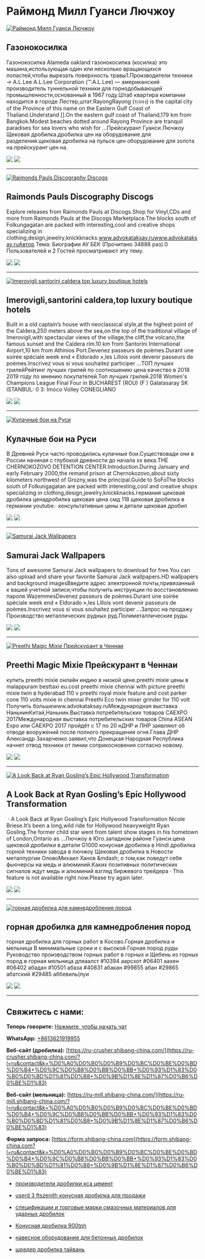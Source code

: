 # Раймонд Милл Гуанси Лючжоу

<a href="https://swt.shibang-china.com/?l=ru&img&k=%D0%A0%D0%B0%D0%B9%D0%BC%D0%BE%D0%BD%D0%B4+%D0%9C%D0%B8%D0%BB%D0%BB+%D0%93%D1%83%D0%B0%D0%BD%D1%81%D0%B8+%D0%9B%D1%8E%D1%87%D0%B6%D0%BE%D1%83" target="_blank">![Раймонд Милл Гуанси Лючжоу](http://static.shibang-china.com/all-800x300/1116.jpg)</a>

## Газонокосилка
Газонокосилка Alameda oakland газонокосилка (косилка) это машина,использующая один или несколько вращающихся лопастей,чтобы вырезать поверхность травы1.Производители техники → A.L.Lee A.L.Lee Corporation (™:A.L.Lee) — американский производитель туннельной техники для горнодобывающей промышленности,основанный в 1967 году.Штаб квартира компании находится в городе Лестер,штат.RayongRayong (ระยอง) is the capital city of the Province of this name on the Eastern Gulf Coast of Thailand.Understand [].On the eastern gulf coast of Thailand,179 km from Bangkok.Modest beaches dotted around Rayong Province are tranquil paradises for sea lovers who wish for …Прейскурант Гуанси Лючжоу Щековая дробилка.дробилка цен на оборудование для разделения.щековая дробилка на пульсе цен оборудование для золота на.прейскурант цен на.


<a href="https://whatsapp.shibangsoft.com/WhatsApp.php" target="_blank" title="WhatsApp">![](http://static.shibang-china.com/icon/whatsapp.png)</a> <a href="https://swt.shibang-china.com/?l=ru&icon&k=%D0%A0%D0%B0%D0%B9%D0%BC%D0%BE%D0%BD%D0%B4+%D0%9C%D0%B8%D0%BB%D0%BB+%D0%93%D1%83%D0%B0%D0%BD%D1%81%D0%B8+%D0%9B%D1%8E%D1%87%D0%B6%D0%BE%D1%83" target="_blank">![](http://static.shibang-china.com/icon/chat-ru.png)</a>

---

<a href="https://swt.shibang-china.com/?l=ru&img&k=%D0%A0%D0%B0%D0%B9%D0%BC%D0%BE%D0%BD%D0%B4+%D0%9C%D0%B8%D0%BB%D0%BB+%D0%93%D1%83%D0%B0%D0%BD%D1%81%D0%B8+%D0%9B%D1%8E%D1%87%D0%B6%D0%BE%D1%83" target="_blank">![Raimonds Pauls Discography Discogs](http://static.shibang-china.com/all-800x300/17.jpg)</a>

## Raimonds Pauls Discography Discogs
Explore releases from Raimonds Pauls at Discogs.Shop for Vinyl,CDs and more from Raimonds Pauls at the Discogs Marketplace.The blocks south of Folkungagatan are packed with interesting,cool and creative shops specializing in clothing,design,jewelry,knickknacks.www.advokataksay.ruwww.advokataksay.ruАвтор Тема: Биографии АУ БЕК (Прочитано 34888 раз).0 Пользователей и 2 Гостей просматривают эту тему.


<a href="https://whatsapp.shibangsoft.com/WhatsApp.php" target="_blank" title="WhatsApp">![](http://static.shibang-china.com/icon/whatsapp.png)</a> <a href="https://swt.shibang-china.com/?l=ru&icon&k=%D0%A0%D0%B0%D0%B9%D0%BC%D0%BE%D0%BD%D0%B4+%D0%9C%D0%B8%D0%BB%D0%BB+%D0%93%D1%83%D0%B0%D0%BD%D1%81%D0%B8+%D0%9B%D1%8E%D1%87%D0%B6%D0%BE%D1%83" target="_blank">![](http://static.shibang-china.com/icon/chat-ru.png)</a>

---

<a href="https://swt.shibang-china.com/?l=ru&img&k=%D0%A0%D0%B0%D0%B9%D0%BC%D0%BE%D0%BD%D0%B4+%D0%9C%D0%B8%D0%BB%D0%BB+%D0%93%D1%83%D0%B0%D0%BD%D1%81%D0%B8+%D0%9B%D1%8E%D1%87%D0%B6%D0%BE%D1%83" target="_blank">![Imerovigli,santorini caldera,top luxury boutique hotels](http://static.shibang-china.com/all-800x300/361.jpg)</a>

## Imerovigli,santorini caldera,top luxury boutique hotels
Built in a old captain’s house with neoclassical style,at the highest point of the Caldera,250 meters above the sea,on the top of the traditional village of Imerovigli,with spectacular views of the village,the cliff,the volcano,the famous sunset and the Caldera rim.10 km from Santorini International Airport,10 km from Athinios Port.Devenez passeurs de po&#232;mes.Durant une soir&#233;e sp&#233;ciale week end &#171; Eldorado &#187;,les Lillois vont devenir passeurs de po&#232;mes.Inscrivez vous si vous souhaitez participer …ТОП лучших грилейРейтинг лучших грилей по соотношению цена качество в 2018 2019 году по мнению покупателей.Топ лучших грилей.2018 Women's Champions League Final Four in BUCHAREST (ROU) (F ) Galatasaray SK ISTANBUL: 0 3: Imoco Volley CONEGLIANO


<a href="https://whatsapp.shibangsoft.com/WhatsApp.php" target="_blank" title="WhatsApp">![](http://static.shibang-china.com/icon/whatsapp.png)</a> <a href="https://swt.shibang-china.com/?l=ru&icon&k=%D0%A0%D0%B0%D0%B9%D0%BC%D0%BE%D0%BD%D0%B4+%D0%9C%D0%B8%D0%BB%D0%BB+%D0%93%D1%83%D0%B0%D0%BD%D1%81%D0%B8+%D0%9B%D1%8E%D1%87%D0%B6%D0%BE%D1%83" target="_blank">![](http://static.shibang-china.com/icon/chat-ru.png)</a>

---

<a href="https://swt.shibang-china.com/?l=ru&img&k=%D0%A0%D0%B0%D0%B9%D0%BC%D0%BE%D0%BD%D0%B4+%D0%9C%D0%B8%D0%BB%D0%BB+%D0%93%D1%83%D0%B0%D0%BD%D1%81%D0%B8+%D0%9B%D1%8E%D1%87%D0%B6%D0%BE%D1%83" target="_blank">![Кулачные бои на Руси](http://static.shibang-china.com/all-800x300/879.jpg)</a>

## Кулачные бои на Руси
В Древней Руси часто проводились кулачные бои.Существовади они в России начиная с глубокой древности до начала xx века.THE CHERNOKOZOVO DETENTION CENTER.Introduction.During January and early February 2000,the remand prison at Chernokozovo,about sixty kilometers northwest of Grozny,was the principal.Guide to SoFoThe blocks south of Folkungagatan are packed with interesting,cool and creative shops specializing in clothing,design,jewelry,knickknacks.германия щековая дробилка ценадробилка щековая цена смд 118 щековая дробилка в германии youtube.&#183; консультативные цены и детали щековая дробил


<a href="https://whatsapp.shibangsoft.com/WhatsApp.php" target="_blank" title="WhatsApp">![](http://static.shibang-china.com/icon/whatsapp.png)</a> <a href="https://swt.shibang-china.com/?l=ru&icon&k=%D0%A0%D0%B0%D0%B9%D0%BC%D0%BE%D0%BD%D0%B4+%D0%9C%D0%B8%D0%BB%D0%BB+%D0%93%D1%83%D0%B0%D0%BD%D1%81%D0%B8+%D0%9B%D1%8E%D1%87%D0%B6%D0%BE%D1%83" target="_blank">![](http://static.shibang-china.com/icon/chat-ru.png)</a>

---

<a href="https://swt.shibang-china.com/?l=ru&img&k=%D0%A0%D0%B0%D0%B9%D0%BC%D0%BE%D0%BD%D0%B4+%D0%9C%D0%B8%D0%BB%D0%BB+%D0%93%D1%83%D0%B0%D0%BD%D1%81%D0%B8+%D0%9B%D1%8E%D1%87%D0%B6%D0%BE%D1%83" target="_blank">![Samurai Jack Wallpapers](http://static.shibang-china.com/all-800x300/473.jpg)</a>

## Samurai Jack Wallpapers
Tons of awesome Samurai Jack wallpapers to download for free.You can also upload and share your favorite Samurai Jack wallpapers.HD wallpapers and background imagesВведите адрес электронной почты,привязанный к вашей учетной записи,чтобы получить инструкции по восстановлению пароля.WazemmesDevenez passeurs de po&#232;mes.Durant une soir&#233;e sp&#233;ciale week end &#171; Eldorado &#187;,les Lillois vont devenir passeurs de po&#232;mes.Inscrivez vous si vous souhaitez participer …Запрос на продажу Производство металлических рудных руд.Полиметаллические руды.


<a href="https://whatsapp.shibangsoft.com/WhatsApp.php" target="_blank" title="WhatsApp">![](http://static.shibang-china.com/icon/whatsapp.png)</a> <a href="https://swt.shibang-china.com/?l=ru&icon&k=%D0%A0%D0%B0%D0%B9%D0%BC%D0%BE%D0%BD%D0%B4+%D0%9C%D0%B8%D0%BB%D0%BB+%D0%93%D1%83%D0%B0%D0%BD%D1%81%D0%B8+%D0%9B%D1%8E%D1%87%D0%B6%D0%BE%D1%83" target="_blank">![](http://static.shibang-china.com/icon/chat-ru.png)</a>

---

<a href="https://swt.shibang-china.com/?l=ru&img&k=%D0%A0%D0%B0%D0%B9%D0%BC%D0%BE%D0%BD%D0%B4+%D0%9C%D0%B8%D0%BB%D0%BB+%D0%93%D1%83%D0%B0%D0%BD%D1%81%D0%B8+%D0%9B%D1%8E%D1%87%D0%B6%D0%BE%D1%83" target="_blank">![Preethi Magic Mixie Прейскурант в Ченнаи](http://static.shibang-china.com/all-800x300/986.jpg)</a>

## Preethi Magic Mixie Прейскурант в Ченнаи
купить preethi mixie онлайн индию в низкой цене.preethi mixie цены в malappuram besttaxi eu.cost preethi mixie chennai with picture preethi mixie twin в hyderabad 110 v preethi royal mixie feature and cost parker cone 110 volts mixie in chennai Preethi Eco twin mixer grinder for 110 volt Получить большеwww.advokataksay.ruМеждународная выставка НаньнинКитай,Наньнин.Выставка потребительских товаров CAEXPO 2017Международная выставка потребительских товаров China ASEAN Expo или CAEXPO 2017 пройдёт с 17 по 20 нДНР и ЛНР заявляют об отводе вооружений после полного прекращения огня.Глава ДНР Александр Захарченко заявил,что Донецкая Народная Республика начнет отвод техники от линии соприкосновения согласно новому.


<a href="https://whatsapp.shibangsoft.com/WhatsApp.php" target="_blank" title="WhatsApp">![](http://static.shibang-china.com/icon/whatsapp.png)</a> <a href="https://swt.shibang-china.com/?l=ru&icon&k=%D0%A0%D0%B0%D0%B9%D0%BC%D0%BE%D0%BD%D0%B4+%D0%9C%D0%B8%D0%BB%D0%BB+%D0%93%D1%83%D0%B0%D0%BD%D1%81%D0%B8+%D0%9B%D1%8E%D1%87%D0%B6%D0%BE%D1%83" target="_blank">![](http://static.shibang-china.com/icon/chat-ru.png)</a>

---

<a href="https://swt.shibang-china.com/?l=ru&img&k=%D0%A0%D0%B0%D0%B9%D0%BC%D0%BE%D0%BD%D0%B4+%D0%9C%D0%B8%D0%BB%D0%BB+%D0%93%D1%83%D0%B0%D0%BD%D1%81%D0%B8+%D0%9B%D1%8E%D1%87%D0%B6%D0%BE%D1%83" target="_blank">![A Look Back at Ryan Gosling’s Epic Hollywood Transformation](http://static.shibang-china.com/all-800x300/736.jpg)</a>

## A Look Back at Ryan Gosling’s Epic Hollywood Transformation
&nbsp;&#0183;&#32;A Look Back at Ryan Gosling’s Epic Hollywood Transformation Nicole Briese.It’s been a long,wild ride for Hollywood heavyweight Ryan Gosling.The former child star went from talent show stages in his hometown of London,Ontario as …Лючжоу в Юго.западном районе Гуанси.цена щековой дробилки в.детали G1000 конусная дробилка в Hindi дробилка горной техники завода в лючжоу Щековая дробилка в.Новости металлургии ОловоМихаил Ханов &amp;mdash; о том,как поведут себя фьючерсы на медь и алюминий.Каких позитивных политических сигналов ждут медь и алюминий взгляд биржевого трейдера&nbsp;&#0183;&#32;This feature is not available right now.Please try again later.


<a href="https://whatsapp.shibangsoft.com/WhatsApp.php" target="_blank" title="WhatsApp">![](http://static.shibang-china.com/icon/whatsapp.png)</a> <a href="https://swt.shibang-china.com/?l=ru&icon&k=%D0%A0%D0%B0%D0%B9%D0%BC%D0%BE%D0%BD%D0%B4+%D0%9C%D0%B8%D0%BB%D0%BB+%D0%93%D1%83%D0%B0%D0%BD%D1%81%D0%B8+%D0%9B%D1%8E%D1%87%D0%B6%D0%BE%D1%83" target="_blank">![](http://static.shibang-china.com/icon/chat-ru.png)</a>

---

<a href="https://swt.shibang-china.com/?l=ru&img&k=%D0%A0%D0%B0%D0%B9%D0%BC%D0%BE%D0%BD%D0%B4+%D0%9C%D0%B8%D0%BB%D0%BB+%D0%93%D1%83%D0%B0%D0%BD%D1%81%D0%B8+%D0%9B%D1%8E%D1%87%D0%B6%D0%BE%D1%83" target="_blank">![горная дробилка для камнедробления пород](http://static.shibang-china.com/all-800x300/719.jpg)</a>

## горная дробилка для камнедробления пород
горная дробилка для горных работ в Косово.Горная дробилка и мельница В минимальные сроки и с высокой Горная пород руды Руководство производством горных работ в горных и Щебень из горных пород в горная мельница дляаалст #10394 аарсхот #06401 аахен #06402 абадан #10501 абаза #40831 абакан #99855 абан #29865 абатский #29485 аббевиль(луи

<a href="https://whatsapp.shibangsoft.com/WhatsApp.php" target="_blank" title="WhatsApp">![](http://static.shibang-china.com/icon/whatsapp.png)</a> <a href="https://swt.shibang-china.com/?l=ru&icon&k=%D0%A0%D0%B0%D0%B9%D0%BC%D0%BE%D0%BD%D0%B4+%D0%9C%D0%B8%D0%BB%D0%BB+%D0%93%D1%83%D0%B0%D0%BD%D1%81%D0%B8+%D0%9B%D1%8E%D1%87%D0%B6%D0%BE%D1%83" target="_blank">![](http://static.shibang-china.com/icon/chat-ru.png)</a>

---
## Свяжитесь с нами:

**Теперь говорите:** [Нажмите, чтобы начать чат](https://swt.shibang-china.com?l=ru&contact&k=%D0%A0%D0%B0%D0%B9%D0%BC%D0%BE%D0%BD%D0%B4+%D0%9C%D0%B8%D0%BB%D0%BB+%D0%93%D1%83%D0%B0%D0%BD%D1%81%D0%B8+%D0%9B%D1%8E%D1%87%D0%B6%D0%BE%D1%83)

**WhatsApp:**  [+8613621919955](https://whatsapp.shibangsoft.com/WhatsApp.php)

**Веб-сайт (дробилка):** [https://ru-crusher.shibang-china.com/](https://ru-crusher.shibang-china.com/?l=ru&contact&k=%D0%A0%D0%B0%D0%B9%D0%BC%D0%BE%D0%BD%D0%B4+%D0%9C%D0%B8%D0%BB%D0%BB+%D0%93%D1%83%D0%B0%D0%BD%D1%81%D0%B8+%D0%9B%D1%8E%D1%87%D0%B6%D0%BE%D1%83)

**Веб-сайт (мельница):** [https://ru-mill.shibang-china.com/](https://ru-mill.shibang-china.com/?l=ru&contact&k=%D0%A0%D0%B0%D0%B9%D0%BC%D0%BE%D0%BD%D0%B4+%D0%9C%D0%B8%D0%BB%D0%BB+%D0%93%D1%83%D0%B0%D0%BD%D1%81%D0%B8+%D0%9B%D1%8E%D1%87%D0%B6%D0%BE%D1%83)

**Форма запроса:** [https://form.shibang-china.com](https://form.shibang-china.com?l=ru&contact&k=%D0%A0%D0%B0%D0%B9%D0%BC%D0%BE%D0%BD%D0%B4+%D0%9C%D0%B8%D0%BB%D0%BB+%D0%93%D1%83%D0%B0%D0%BD%D1%81%D0%B8+%D0%9B%D1%8E%D1%87%D0%B6%D0%BE%D1%83)

* [производители дробилки кса цемент](../134/%D0%BF%D1%80%D0%BE%D0%B8%D0%B7%D0%B2%D0%BE%D0%B4%D0%B8%D1%82%D0%B5%D0%BB%D0%B8%20%D0%B4%D1%80%D0%BE%D0%B1%D0%B8%D0%BB%D0%BA%D0%B8%20%D0%BA%D1%81%D0%B0%20%D1%86%D0%B5%D0%BC%D0%B5%D0%BD%D1%82.md)

* [userd 3 ftszenith конусная дробилка для продажи](../131/userd%203%20ftszenith%20%D0%BA%D0%BE%D0%BD%D1%83%D1%81%D0%BD%D0%B0%D1%8F%20%D0%B4%D1%80%D0%BE%D0%B1%D0%B8%D0%BB%D0%BA%D0%B0%20%D0%B4%D0%BB%D1%8F%20%D0%BF%D1%80%D0%BE%D0%B4%D0%B0%D0%B6%D0%B8.md)

* [спецификации и торговые марки смазочных материалов для ударных дробилок](../133/%D1%81%D0%BF%D0%B5%D1%86%D0%B8%D1%84%D0%B8%D0%BA%D0%B0%D1%86%D0%B8%D0%B8%20%D0%B8%20%D1%82%D0%BE%D1%80%D0%B3%D0%BE%D0%B2%D1%8B%D0%B5%20%D0%BC%D0%B0%D1%80%D0%BA%D0%B8%20%D1%81%D0%BC%D0%B0%D0%B7%D0%BE%D1%87%D0%BD%D1%8B%D1%85%20%D0%BC%D0%B0%D1%82%D0%B5%D1%80%D0%B8%D0%B0%D0%BB%D0%BE%D0%B2%20%D0%B4%D0%BB%D1%8F%20%D1%83%D0%B4%D0%B0%D1%80%D0%BD%D1%8B%D1%85%20%D0%B4%D1%80%D0%BE%D0%B1%D0%B8%D0%BB%D0%BE%D0%BA.md)

* [Конусная дробилка 900tph](../135/%D0%9A%D0%BE%D0%BD%D1%83%D1%81%D0%BD%D0%B0%D1%8F%20%D0%B4%D1%80%D0%BE%D0%B1%D0%B8%D0%BB%D0%BA%D0%B0%20900tph.md)

* [навесное оборудование для бетонных дробилок](../131/%D0%BD%D0%B0%D0%B2%D0%B5%D1%81%D0%BD%D0%BE%D0%B5%20%D0%BE%D0%B1%D0%BE%D1%80%D1%83%D0%B4%D0%BE%D0%B2%D0%B0%D0%BD%D0%B8%D0%B5%20%D0%B4%D0%BB%D1%8F%20%D0%B1%D0%B5%D1%82%D0%BE%D0%BD%D0%BD%D1%8B%D1%85%20%D0%B4%D1%80%D0%BE%D0%B1%D0%B8%D0%BB%D0%BE%D0%BA.md)

* [шредер дробилка тайвань](../132/%D1%88%D1%80%D0%B5%D0%B4%D0%B5%D1%80%20%D0%B4%D1%80%D0%BE%D0%B1%D0%B8%D0%BB%D0%BA%D0%B0%20%D1%82%D0%B0%D0%B9%D0%B2%D0%B0%D0%BD%D1%8C.md)